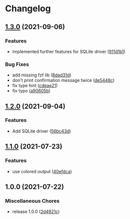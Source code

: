 # Changelog

## [1.3.0](https://www.github.com/soerenschneider/daily/compare/v1.2.0...v1.3.0) (2021-09-06)


### Features

* Implemented further features for SQLite driver ([911d1b1](https://www.github.com/soerenschneider/daily/commit/911d1b1c48fc78546bc05a152ae726a72d881b95))


### Bug Fixes

* add missing fzf lib ([8dad31d](https://www.github.com/soerenschneider/daily/commit/8dad31dc5a0c6abd04fd2a1a62a01144325431af))
* don't print confirmation message twice ([de5448c](https://www.github.com/soerenschneider/daily/commit/de5448c5b0067c4e1f5ba9b3dacdfeed16a01397))
* fix type hint ([cdeae21](https://www.github.com/soerenschneider/daily/commit/cdeae21fa503f01c6434a98ae485649099b9e5ba))
* fix typo ([a90605b](https://www.github.com/soerenschneider/daily/commit/a90605b52db9d021a3645bea9713ca1a2f5791e9))

## [1.2.0](https://www.github.com/soerenschneider/daily/compare/v1.1.0...v1.2.0) (2021-09-04)


### Features

* Add SQLite driver ([56bc43d](https://www.github.com/soerenschneider/daily/commit/56bc43d8022c95f9b8161dfed98a809b29ff4da6))

## [1.1.0](https://www.github.com/soerenschneider/daily/compare/v1.0.0...v1.1.0) (2021-07-23)


### Features

* use colored output ([40efdca](https://www.github.com/soerenschneider/daily/commit/40efdca5a0cafbf314354e26c7f81a08c02075c4))

## 1.0.0 (2021-07-22)


### Miscellaneous Chores

* release 1.0.0 ([2d4921c](https://www.github.com/soerenschneider/daily/commit/2d4921c2319af373e6983604f7328055ecc61145))
